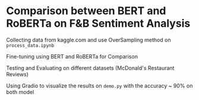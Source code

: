 # Comparison between BERT and RoBERTa on F&B Sentiment Analysis 

Collecting data from kaggle.com and use OverSampling method on `process_data.ipynb`

Fine-tuning using BERT and RoBERTa for Comparison 

Testing and Evaluating on different datasets (McDonald's Restaurant Reviews) 

Using Gradio to visualize the results on `demo.py` with the accuracy ~ 90% on both model 


